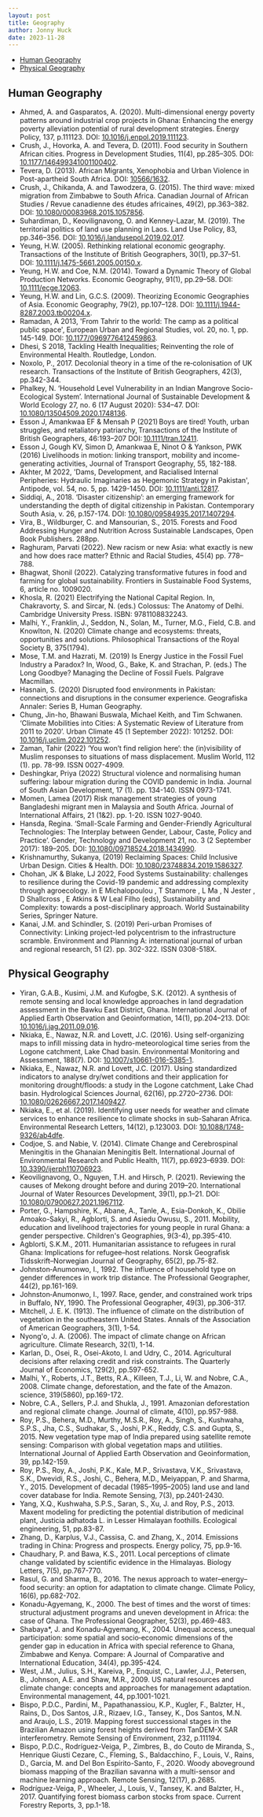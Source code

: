```yaml
---
layout: post
title: Geography
author: Jonny Huck
date: 2023-11-28
---
```


* [Human Geography](#human-geography)
* [Physical Geography](#physical-geography)

## Human Geography
* Ahmed, A. and Gasparatos, A. (2020). Multi-dimensional energy poverty patterns around industrial crop projects in Ghana: Enhancing the energy poverty alleviation potential of rural development strategies. Energy Policy, 137, p.111123. DOI: [10.1016/j.enpol.2019.111123](https://www.sciencedirect.com/science/article/abs/pii/S0301421519307104).
* Crush, J., Hovorka, A. and Tevera, D. (2011). Food security in Southern African cities. Progress in Development Studies, 11(4), pp.285–305. DOI: [10.1177/146499341001100402](https://journals.sagepub.com/doi/10.1177/146499341001100402).
* Tevera, D. (2013). African Migrants, Xenophobia and Urban Violence in Post-apartheid South Africa. DOI: [10566/1632](https://repository.uwc.ac.za/xmlui/handle/10566/1632?show=full). 
* Crush, J., Chikanda, A. and Tawodzera, G. (2015). The third wave: mixed migration from Zimbabwe to South Africa. Canadian Journal of African Studies / Revue canadienne des études africaines, 49(2), pp.363–382. DOI: [10.1080/00083968.2015.1057856](https://www.tandfonline.com/doi/abs/10.1080/00083968.2015.1057856?journalCode=rcas20).
* Suhardiman, D., Keovilignavong, O. and Kenney-Lazar, M. (2019). The territorial politics of land use planning in Laos. Land Use Policy, 83, pp.346–356. DOI: [10.1016/j.landusepol.2019.02.017](https://www.sciencedirect.com/science/article/abs/pii/S0264837718307877).
* Yeung, H.W. (2005). Rethinking relational economic geography. Transactions of the Institute of British Geographers, 30(1), pp.37–51. DOI: [10.1111/j.1475-5661.2005.00150.x](https://rgs-ibg.onlinelibrary.wiley.com/doi/10.1111/j.1475-5661.2005.00150.x).
* Yeung, H.W. and Coe, N.M. (2014). Toward a Dynamic Theory of Global Production Networks. Economic Geography, 91(1), pp.29–58. DOI: [10.1111/ecge.12063](https://onlinelibrary.wiley.com/doi/abs/10.1111/ecge.12063).
* Yeung, H.W. and Lin, G.C.S. (2009). Theorizing Economic Geographies of Asia. Economic Geography, 79(2), pp.107–128. DOI: [10.1111/j.1944-8287.2003.tb00204.x](https://ideas.repec.org/a/taf/recgxx/v79y2003i2p107-128.html).
* Ramadan, A 2013, 'From Tahrir to the world: The camp as a political public space', European Urban and Regional Studies, vol. 20, no. 1, pp. 145-149. DOI: [10.1177/0969776412459863](https://journals.sagepub.com/doi/abs/10.1177/0969776412459863?journalCode=eura).
* Dhesi, S 2018, Tackling Health Inequalities; Reinventing the role of Environmental Health. Routledge, London.
* Noxolo, P., 2017. Decolonial theory in a time of the re‐colonisation of UK research. Transactions of the Institute of British Geographers, 42(3), pp.342-344.
* Phalkey, N. ‘Household Level Vulnerability in an Indian Mangrove Socio-Ecological System’. International Journal of Sustainable Development & World Ecology 27, no. 6 (17 August 2020): 534–47. DOI: [10.1080/13504509.2020.1748136](https://www.tandfonline.com/doi/abs/10.1080/13504509.2020.1748136?journalCode=tsdw20).
* Esson J, Amankwaa EF & Mensah P (2021) Boys are tired! Youth, urban struggles, and retaliatory patriarchy, Transactions of the Institute of British Geographers, 46:193–207 DOI: [10.1111/tran.12411](https://rgs-ibg.onlinelibrary.wiley.com/doi/full/10.1111/tran.12411). 
* Esson J, Gough KV, Simon D, Amankwaa E, Ninot O & Yankson, PWK (2016) Livelihoods in motion: linking transport, mobility and income-generating activities, Journal of Transport Geography, 55, 182-188.
* Akhter, M 2022, 'Dams, Development, and Racialised Internal Peripheries: Hydraulic Imaginaries as Hegemonic Strategy in Pakistan', Antipode, vol. 54, no. 5, pp. 1429-1450. DOI: [10.1111/anti.12817](https://onlinelibrary.wiley.com/doi/full/10.1111/anti.12817).
* Siddiqi, A., 2018. ‘Disaster citizenship’: an emerging framework for understanding the depth of digital citizenship in Pakistan. Contemporary South Asia, v. 26, p.157-174. DOI: [10.1080/09584935.2017.1407294](https://www.tandfonline.com/doi/abs/10.1080/09584935.2017.1407294?journalCode=ccsa20).
* Vira, B., Wildburger, C. and Mansourian, S., 2015. Forests and Food Addressing Hunger and Nutrition Across Sustainable Landscapes, Open Book Publishers. 288pp.
* Raghuram, Parvati (2022). New racism or new Asia: what exactly is new and how does race matter? Ethnic and Racial Studies, 45(4) pp. 778–788.
* Bhagwat, Shonil (2022). Catalyzing transformative futures in food and farming for global sustainability. Frontiers in Sustainable Food Systems, 6, article no. 1009020.
* Khosla, R. (2021) Electrifying the National Capital Region. In, Chakravorty, S. and Sircar, N. (eds.) Colossus: The Anatomy of Delhi. Cambridge University Press. ISBN: 9781108832243.
* Malhi, Y., Franklin, J., Seddon, N., Solan, M., Turner, M.G., Field, C.B. and Knowlton, N. (2020) Climate change and ecosystems: threats, opportunities and solutions. Philosophical Transactions of the Royal Society B, 375(1794).
* Mose, T.M. and Hazrati, M. (2019) Is Energy Justice in the Fossil Fuel Industry a Paradox? In, Wood, G., Bake, K. and Strachan, P. (eds.) The Long Goodbye? Managing the Decline of Fossil Fuels. Palgrave Macmillan.
* Hasnain, S. (2020) Disrupted food environments in Pakistan: connections and disruptions in the consumer experience. Geografiska Annaler: Series B, Human Geography.
* Chung, Jin-ho, Bhawani Buswala, Michael Keith, and Tim Schwanen. ‘Climate Mobilities into Cities: A Systematic Review of Literature from 2011 to 2020’. Urban Climate 45 (1 September 2022): 101252. DOI: [10.1016/j.uclim.2022.101252](https://www.sciencedirect.com/science/article/pii/S2212095522001705).
* Zaman, Tahir (2022) ‘You won’t find religion here’: the (in)visibility of Muslim responses to situations of mass displacement. Muslim World, 112 (1). pp. 78-99. ISSN 0027-4909.
* Deshingkar, Priya (2022) Structural violence and normalising human suffering: labour migration during the COVID pandemic in India. Journal of South Asian Development, 17 (1). pp. 134-140. ISSN 0973-1741.
* Momen, Lamea (2017) Risk management strategies of young Bangladeshi migrant men in Malaysia and South Africa. Journal of International Affairs, 21 (1&2). pp. 1-20. ISSN 1027-9040.
* Hansda, Regina. ‘Small-Scale Farming and Gender-Friendly Agricultural Technologies: The Interplay between Gender, Labour, Caste, Policy and Practice’. Gender, Technology and Development 21, no. 3 (2 September 2017): 189–205. DOI: [10.1080/09718524.2018.1434990](https://www.tandfonline.com/doi/abs/10.1080/09718524.2018.1434990?journalCode=rgtd20).
* Krishnamurthy, Sukanya, (2019) Reclaiming Spaces: Child Inclusive Urban Design. Cities & Health. DOI: [10.1080/23748834.2019.1586327](https://www.tandfonline.com/doi/full/10.1080/23748834.2019.1586327).
* Chohan, JK & Blake, LJ 2022, Food Systems Sustainability: challenges to resilience during the Covid-19 pandemic and addressing complexity through agroecology. in E Michalopoulou , T Stanmore , L Ma , N Jester , D Shallcross , E Atkins & W Leal Filho (eds), Sustainability and Complexity: towards a post-disciplinary approach. World Sustainability Series, Springer Nature.
* Kanai, J.M. and Schindler, S. (2019) Peri-urban Promises of Connectivity: Linking project-led polycentrism to the infrastructure scramble. Environment and Planning A: international journal of urban and regional research, 51 (2). pp. 302-322. ISSN 0308-518X.

## Physical Geography
* Yiran, G.A.B., Kusimi, J.M. and Kufogbe, S.K. (2012). A synthesis of remote sensing and local knowledge approaches in land degradation assessment in the Bawku East District, Ghana. International Journal of Applied Earth Observation and Geoinformation, 14(1), pp.204–213. DOI: [10.1016/j.jag.2011.09.016](https://www.sciencedirect.com/science/article/abs/pii/S0303243411001395).
* Nkiaka, E., Nawaz, N.R. and Lovett, J.C. (2016). Using self-organizing maps to infill missing data in hydro-meteorological time series from the Logone catchment, Lake Chad basin. Environmental Monitoring and Assessment, 188(7). DOI: [10.1007/s10661-016-5385-1](https://link.springer.com/article/10.1007/s10661-016-5385-1).
* Nkiaka, E., Nawaz, N.R. and Lovett, J.C. (2017). Using standardized indicators to analyse dry/wet conditions and their application for monitoring drought/floods: a study in the Logone catchment, Lake Chad basin. Hydrological Sciences Journal, 62(16), pp.2720–2736. DOI: [10.1080/02626667.2017.1409427](https://www.tandfonline.com/doi/full/10.1080/02626667.2017.1409427).
* Nkiaka, E., et al. (2019). Identifying user needs for weather and climate services to enhance resilience to climate shocks in sub-Saharan Africa. Environmental Research Letters, 14(12), p.123003. DOI: [10.1088/1748-9326/ab4dfe](https://iopscience.iop.org/article/10.1088/1748-9326/ab4dfe).
* Codjoe, S. and Nabie, V. (2014). Climate Change and Cerebrospinal Meningitis in the Ghanaian Meningitis Belt. International Journal of Environmental Research and Public Health, 11(7), pp.6923–6939. DOI: [10.3390/ijerph110706923](https://www.mdpi.com/1660-4601/11/7/6923).
* Keovilignavong, O., Nguyen, T.H. and Hirsch, P. (2021). Reviewing the causes of Mekong drought before and during 2019–20. International Journal of Water Resources Development, 39(1), pp.1–21. DOI: [10.1080/07900627.2021.1967112](https://www.tandfonline.com/doi/abs/10.1080/07900627.2021.1967112?tab=permissions&scroll=top).
* Porter, G., Hampshire, K., Abane, A., Tanle, A., Esia-Donkoh, K., Obilie Amoako-Sakyi, R., Agblorti, S. and Asiedu Owusu, S., 2011. Mobility, education and livelihood trajectories for young people in rural Ghana: a gender perspective. Children's Geographies, 9(3-4), pp.395-410.
* Agblorti, S.K.M., 2011. Humanitarian assistance to refugees in rural Ghana: Implications for refugee–host relations. Norsk Geografisk Tidsskrift–Norwegian Journal of Geography, 65(2), pp.75-82.
* Johnston‐Anumonwo, I., 1992. The influence of household type on gender differences in work trip distance. The Professional Geographer, 44(2), pp.161-169.
* Johnston‐Anumonwo, I., 1997. Race, gender, and constrained work trips in Buffalo, NY, 1990. The Professional Geographer, 49(3), pp.306-317.
* Mitchell, J. E. K. (1913). The influence of climate on the distribution of vegetation in the southeastern United States. Annals of the Association of American Geographers, 3(1), 1-54.
* Nyong'o, J. A. (2006). The impact of climate change on African agriculture. Climate Research, 32(1), 1-14.
* Karlan, D., Osei, R., Osei-Akoto, I. and Udry, C., 2014. Agricultural decisions after relaxing credit and risk constraints. The Quarterly Journal of Economics, 129(2), pp.597-652.
* Malhi, Y., Roberts, J.T., Betts, R.A., Killeen, T.J., Li, W. and Nobre, C.A., 2008. Climate change, deforestation, and the fate of the Amazon. science, 319(5860), pp.169-172.
* Nobre, C.A., Sellers, P.J. and Shukla, J., 1991. Amazonian deforestation and regional climate change. Journal of climate, 4(10), pp.957-988.
* Roy, P.S., Behera, M.D., Murthy, M.S.R., Roy, A., Singh, S., Kushwaha, S.P.S., Jha, C.S., Sudhakar, S., Joshi, P.K., Reddy, C.S. and Gupta, S., 2015. New vegetation type map of India prepared using satellite remote sensing: Comparison with global vegetation maps and utilities. International Journal of Applied Earth Observation and Geoinformation, 39, pp.142-159.
* Roy, P.S., Roy, A., Joshi, P.K., Kale, M.P., Srivastava, V.K., Srivastava, S.K., Dwevidi, R.S., Joshi, C., Behera, M.D., Meiyappan, P. and Sharma, Y., 2015. Development of decadal (1985–1995–2005) land use and land cover database for India. Remote Sensing, 7(3), pp.2401-2430.
* Yang, X.Q., Kushwaha, S.P.S., Saran, S., Xu, J. and Roy, P.S., 2013. Maxent modeling for predicting the potential distribution of medicinal plant, Justicia adhatoda L. in Lesser Himalayan foothills. Ecological engineering, 51, pp.83-87.
* Zhang, D., Karplus, V.J., Cassisa, C. and Zhang, X., 2014. Emissions trading in China: Progress and prospects. Energy policy, 75, pp.9-16.
* Chaudhary, P. and Bawa, K.S., 2011. Local perceptions of climate change validated by scientific evidence in the Himalayas. Biology Letters, 7(5), pp.767-770.
* Rasul, G. and Sharma, B., 2016. The nexus approach to water–energy–food security: an option for adaptation to climate change. Climate Policy, 16(6), pp.682-702.
* Konadu-Agyemang, K., 2000. The best of times and the worst of times: structural adjustment programs and uneven development in Africa: the case of Ghana. The Professional Geographer, 52(3), pp.469-483.
* Shabaya*, J. and Konadu‐Agyemang, K., 2004. Unequal access, unequal participation: some spatial and socio‐economic dimensions of the gender gap in education in Africa with special reference to Ghana, Zimbabwe and Kenya. Compare: A Journal of Comparative and International Education, 34(4), pp.395-424.
* West, J.M., Julius, S.H., Kareiva, P., Enquist, C., Lawler, J.J., Petersen, B., Johnson, A.E. and Shaw, M.R., 2009. US natural resources and climate change: concepts and approaches for management adaptation. Environmental management, 44, pp.1001-1021.
* Bispo, P.D.C., Pardini, M., Papathanassiou, K.P., Kugler, F., Balzter, H., Rains, D., Dos Santos, J.R., Rizaev, I.G., Tansey, K., Dos Santos, M.N. and Araujo, L.S., 2019. Mapping forest successional stages in the Brazilian Amazon using forest heights derived from TanDEM-X SAR interferometry. Remote Sensing of Environment, 232, p.111194.
* Bispo, P.D.C., Rodríguez-Veiga, P., Zimbres, B., do Couto de Miranda, S., Henrique Giusti Cezare, C., Fleming, S., Baldacchino, F., Louis, V., Rains, D., Garcia, M. and Del Bon Espírito-Santo, F., 2020. Woody aboveground biomass mapping of the Brazilian savanna with a multi-sensor and machine learning approach. Remote Sensing, 12(17), p.2685.
* Rodríguez-Veiga, P., Wheeler, J., Louis, V., Tansey, K. and Balzter, H., 2017. Quantifying forest biomass carbon stocks from space. Current Forestry Reports, 3, pp.1-18.

